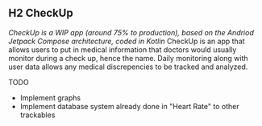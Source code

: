 ## H2 CheckUp
*CheckUp is a WIP app (around 75% to production), based on the Andriod Jetpack Compose architecture, coded in Kotlin*
CheckUp is an app that allows users to put in medical information that doctors would usually monitor during a check up, hence the name. Daily monitoring along with user data allows any medical discrepencies to be tracked and analyzed.

TODO
- Implement graphs
- Implement database system already done in "Heart Rate" to other trackables
